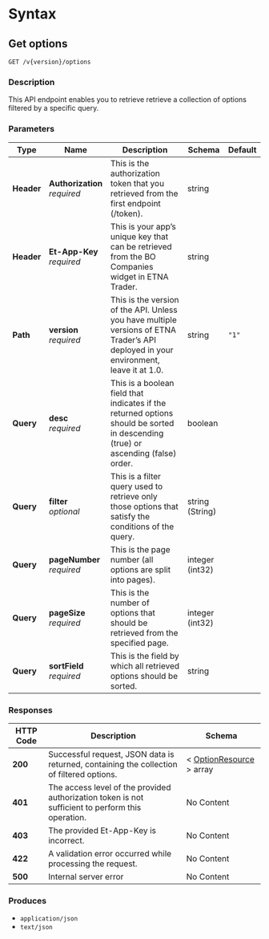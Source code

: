 # Syntax

## Get options

```
GET /v{version}/options
```

### Description

This API endpoint enables you to retrieve retrieve a collection of options filtered by a specific query.

### Parameters

| Type       | Name                                                         | Description                                                                                                                           | Schema          | Default |
| ---------- | ------------------------------------------------------------ | ------------------------------------------------------------------------------------------------------------------------------------- | --------------- | ------- |
| **Header** | <p><strong>Authorization</strong>  <br><em>required</em></p> | This is the authorization token that you retrieved from the first endpoint (/token).                                                  | string          |         |
| **Header** | <p><strong>Et-App-Key</strong>  <br><em>required</em></p>    | This is your app’s unique key that can be retrieved from the BO Companies widget in ETNA Trader.                                      | string          |         |
| **Path**   | <p><strong>version</strong>  <br><em>required</em></p>       | This is the version of the API. Unless you have multiple versions of ETNA Trader’s API deployed in your environment, leave it at 1.0. | string          | `"1"`   |
| **Query**  | <p><strong>desc</strong>  <br><em>required</em></p>          | This is a boolean field that indicates if the returned options should be sorted in descending (true) or ascending (false) order.      | boolean         |         |
| **Query**  | <p><strong>filter</strong>  <br><em>optional</em></p>        | This is a filter query used to retrieve only those options that satisfy the conditions of the query.                                  | string (String) |         |
| **Query**  | <p><strong>pageNumber</strong>  <br><em>required</em></p>    | This is the page number (all options are split into pages).                                                                           | integer (int32) |         |
| **Query**  | <p><strong>pageSize</strong>  <br><em>required</em></p>      | This is the number of options that should be retrieved from the specified page.                                                       | integer (int32) |         |
| **Query**  | <p><strong>sortField</strong>  <br><em>required</em></p>     | This is the field by which all retrieved options should be sorted.                                                                    | string          |         |

### Responses

| HTTP Code | Description                                                                                       | Schema                                                               |
| --------- | ------------------------------------------------------------------------------------------------- | -------------------------------------------------------------------- |
| **200**   | Successful request, JSON data is returned, containing the collection of filtered options.         | < [OptionResource](securities\_getoptions.md#optionresource) > array |
| **401**   | The access level of the provided authorization token is not sufficient to perform this operation. | No Content                                                           |
| **403**   | The provided Et-App-Key is incorrect.                                                             | No Content                                                           |
| **422**   | A validation error occurred while processing the request.                                         | No Content                                                           |
| **500**   | Internal server error                                                                             | No Content                                                           |

### Produces

* `application/json`
* `text/json`

